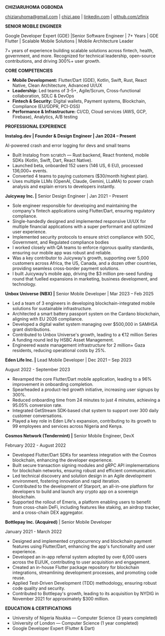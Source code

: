 **CHIZIARUHOMA OGBONDA**

[chiziaruhoma@gmail.com](mailto:chiziaruhoma@gmail.com) | [chizi.app](http://chizi.app) | [linkedin.com](http://linkedin.com/in/chiziaruhoma) | [github.com/zfinix](http://github.com/zfinix)

**SENIOR MOBILE ENGINEER**

Google Developer Expert (GDE) |Senior Software Engineer | 7+ Years | GDE Flutter | Scalable Mobile Solutions | Mobile Architecture Leader

7+ years of experience building scalable solutions across fintech, health, government, and more. Recognized for technical leadership, open-source contributions, and driving 300%+ user growth.

**CORE COMPETENCIES**

* **Mobile Development:** Flutter/Dart (GDE), Kotlin, Swift, Rust, React Native, Clean Architecture, Advanced UI/UX  
* **Leadership:** Led teams of 3-5+, Agile/Scrum, Cross-functional collaboration, SDLC & DevOps  
* **Fintech & Security:** Digital wallets, Payment systems, Blockchain, Compliance (EU/GDPR, PCI-DSS)  
* **Performance & Infrastructure:** CI/CD, Cloud services (AWS, GCP, Firebase), Analytics, A/B testing

**PROFESSIONAL EXPERIENCE**

**Instalog.dev | Founder & Design Engineer | Jan 2024 – Present**

AI-powered crash and error logging for devs and small teams
* Built Instalog from scratch — Rust backend, React frontend, mobile SDKs (Kotlin, Swift, Dart, React Native).
* Launched beta, onboarded 152 users (146 US, 6 EU), processed 136,000+ events.
* Converted 4 teams to paying customers (\$30/month highest plan).
* Uses multiple LLMs (OpenAI, Claude, Gemini, LLaMA) to power crash analysis and explain errors to developers instantly.

**Juicyway Inc. |** Senior Design Engineer | Jan 2021 – Present

* Sole engineer responsible for developing and maintaining the company's fintech applications using Flutter/Dart, ensuring regulatory compliance.  
* Single-handedly designed and implemented responsive UI/UX for multiple financial applications with a super performant and optimized user experience.  
* Implemented security protocols to ensure strict compliance with SOC, Government, and Regulated compliance bodies 
* I worked closely with QA teams to enforce rigorous quality standards, ensuring our mobile app was robust and reliable. 
* Was a key contributor to Juicyway's growth, supporting over 5,000 customers across Africa, the US, Canada, and a dozen other countries, providing seamless cross-border payment solutions. 
* I built Juicyway’s mobile app, driving the $3 million pre-seed funding round that fuelled expansions in marketing, business development, and technology.

**Unbox Universe (NBX) |** Senior Mobile Developer  | Mar 2023 – Feb 2025

* Led a team of 3 engineers in developing blockchain-integrated mobile solutions for sustainable infrastructure.
* Architected a smart battery passport system on the Cardano blockchain, aligning with EU 2026 compliance.
* Developed a digital wallet system managing over $500,000 in SAMHSA grant distributions.
* Contributed to Unbox Universe's growth, leading to a €12 million Series A funding round led by HSBC Asset Management.
* Engineered waste management infrastructure for 2 million+ Gaza residents, reducing operational costs by 25%.

**Eden Life Inc. |** Lead Mobile Developer | Dec 2021 – Sep 2023

August 2022 \- September 2023 

* Revamped the core Flutter/Dart mobile application, leading to a 96% improvement in onboarding completion.
* Spearheaded a product-led growth initiative, increasing user signups by 300%.
* Reduced onboarding time from 24 minutes to just 4 minutes, achieving a 95.05% conversion rate.
* Integrated GetStream SDK-based chat system to support over 300 daily customer conversations.
* Played a key role in Eden Life's expansion, contributing to its growth to 99 employees and services across Nigeria and Kenya. 

**Cosmos Network (Tendermint) |** Senior Mobile Engineer, DevX

February 2022 \- August 2022

* Developed Flutter/Dart SDKs for seamless integration with the Cosmos blockchain, enhancing the developer experience.  
* Built secure transaction signing modules and gRPC API implementations for blockchain networks, ensuring robust and efficient communication.  
* Led technical discovery and solution design in an Agile development environment, fostering innovation and rapid iteration.  
* Contributed to the development of Starport, an all-in-one platform for developers to build and launch any crypto app on a sovereign blockchain.  
* Supported the rollout of Emeris, a platform enabling users to benefit from cross-chain DeFi, including features like staking, an airdrop tracker, and a cross-chain DEX aggregator.

**Bottlepay Inc. (Acquired)** | Senior Mobile Developer

January 2021 \- March 2022

* Designed and implemented cryptocurrency and blockchain payment features using Flutter/Dart, enhancing the app's functionality and user experience. 
* Developed an in-app referral system adopted by over 6,000 users across the EU/UK, contributing to user acquisition and engagement.  
* Created an in-house Flutter package repository for blockchain integrations, streamlining development processes, and promoting code reuse.  
* Applied Test-Driven Development (TDD) methodology, ensuring robust code quality and security.  
* Contributed to Bottlepay's growth, leading to its acquisition by NYDIG in November 2021 for approximately $300 million. 

**EDUCATION & CERTIFICATIONS**
* University of Nigeria Nsukka — Computer Science (3 years completed)
* University of London — Computer Science (1 year completed)
* Google Developer Expert (Flutter & Dart)
